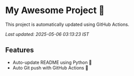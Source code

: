 # My Awesome Project 🚀

This project is automatically updated using GitHub Actions.

_Last updated: 2025-05-06 03:13:23 IST_

## Features
- Auto-update README using Python 🐍
- Auto Git push with GitHub Actions 🤖

